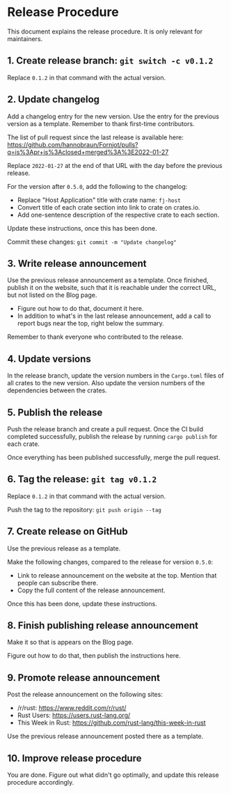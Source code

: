 # Release Procedure

This document explains the release procedure. It is only relevant for maintainers.


## 1. Create release branch: `git switch -c v0.1.2`

Replace `0.1.2` in that command with the actual version.


## 2. Update changelog

Add a changelog entry for the new version. Use the entry for the previous version as a template. Remember to thank first-time contributors.

The list of pull request since the last release is available here:
https://github.com/hannobraun/Fornjot/pulls?q=is%3Apr+is%3Aclosed+merged%3A%3E2022-01-27

Replace `2022-01-27` at the end of that URL with the day before the previous release.

For the version after `0.5.0`, add the following to the changelog:
- Replace "Host Application" title with crate name: `fj-host`
- Convert title of each crate section into link to crate on crates.io.
- Add one-sentence description of the respective crate to each section.

Update these instructions, once this has been done.

Commit these changes: `git commit -m "Update changelog"`


## 3. Write release announcement

Use the previous release announcement as a template. Once finished, publish it on the website, such that it is reachable under the correct URL, but not listed on the Blog page.

- Figure out how to do that, document it here.
- In addition to what's in the last release announcement, add a call to report bugs near the top, right below the summary.

Remember to thank everyone who contributed to the release.


## 4. Update versions

In the release branch, update the version numbers in the `Cargo.toml` files of all crates to the new version. Also update the version numbers of the dependencies between the crates.


## 5. Publish the release

Push the release branch and create a pull request. Once the CI build completed successfully, publish the release by running `cargo publish` for each crate.

Once everything has been published successfully, merge the pull request.


## 6. Tag the release: `git tag v0.1.2`

Replace `0.1.2` in that command with the actual version.

Push the tag to the repository: `git push origin --tag`


## 7. Create release on GitHub

Use the previous release as a template.

Make the following changes, compared to the release for version `0.5.0`:
- Link to release announcement on the website at the top. Mention that people can subscribe there.
- Copy the full content of the release announcement.

Once this has been done, update these instructions.


## 8. Finish publishing release announcement

Make it so that is appears on the Blog page.

Figure out how to do that, then publish the instructions here.


## 9. Promote release announcement

Post the release announcement on the following sites:

- /r/rust: https://www.reddit.com/r/rust/
- Rust Users: https://users.rust-lang.org/
- This Week in Rust: https://github.com/rust-lang/this-week-in-rust

Use the previous release announcement posted there as a template.


## 10. Improve release procedure

You are done. Figure out what didn't go optimally, and update this release procedure accordingly.
